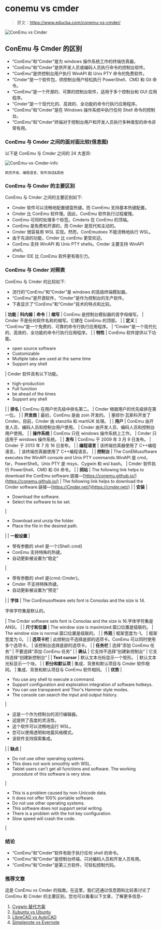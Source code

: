 # conemu vs cmder

> 原文：<https://www.educba.com/conemu-vs-cmder/>

![ConEmu vs Cmder](img/a5fb4f52f4f15a9d9068a77907a82c7d.png)



## ConEmu 与 Cmder 的区别

*   “ConEmu”和“Cmder”是为 windows 操作系统工作的终端仿真器。
*   “ConEmu”和“Cmder”是供开发人员或编码人员执行命令的控制台软件。
*   “ConEmu”是供控制台用户执行 WinAPI 和 Unix PTY 命令的免费软件。
*   “Cmder”是一个软件包，供控制台用户轻松执行 PowerShell、CMD 和 Git 命令。
*   “ConEmu”是一个开源的、可靠的控制台软件，适用于多个控制台和 GUI 应用程序。
*   “Cmder”是一个现代化的、高效的、全功能的命令行执行应用程序。
*   “ConEmu”和“Cmder”是在 Windows 操作系统中执行任何 Shell 命令的控制台。
*   “ConEmu”和“Cmder”终端对于控制台用户和开发人员执行多种类型的命令非常有用。

### ConEmu 与 Cmder 之间的面对面比较(信息图)

以下是 ConEmu 与 Cmder 之间的 24 大差异:

![ConEmu-vs-Cmder-info](img/873471738e073baa46a74769700c38a2.png)



<small>网页开发、编程语言、软件测试&其他</small>

### ConEmu 与 Cmder 的主要区别

ConEmu 与 Cmder 之间的主要区别如下:

*   Cmder 软件可以流畅地配置键盘热键。而 ComEmu 支持基本热键配置。
*   Cmder 比 ConEmu 软件慢。因此，ConEmu 软件执行过程缓慢。
*   ConEmu 可同时处理多个标签。Cmderis 在 ConEmu 的顶端。
*   ConEmu 是免费和开源的，而 Cmder 是现代和主动的。
*   Cmder 很容易用 WSL 实现。然而，ConEmudoes 不能流畅地执行 WSL。
*   由于先进的功能，Cmder 比 conEmu 更受欢迎。
*   ConEmu 支持 WinAPI 和 Unix PTY shells。Cmder 主要支持 WinAPI shell。
*   Cmder IDE 比 ConEmu 软件更有吸引力。

### ConEmu 与 Cmder 对照表

ConEmu 与 Cmder 的比较如下:

*   流行的“ConEmu”和“Cmder”是 windows 的高级终端模拟器。
*   “ConEmu”是开源软件，“Cmder”是作为控制台的生产软件。
*   下表显示了“ConEmu”和“Cmder”技术的特点和比较。

| **功能** | **科内姆** | **命令** |
| **缩写** | ConEmu 是控制台模拟器的首字母缩写。 | Cmder 不是任何软件名称的缩写。它建在 ConEmu 的顶部。 |
| **定义** | “ConEmu”是一个免费的、可靠的命令行执行应用程序。 | “Cmder”是一个现代化的、高效的、全功能的命令行执行应用程序。 |
| **特性** | ConEmu 软件提供以下功能。

*   open source software
*   Customizable
*   Multiple tabs are used at the same time
*   Support any shell

 | Cmder 软件具有以下功能。

*   high-production
*   Full function
*   be ahead of the times
*   Support any shell

 |
| **排名** | ConEmu 在用户优先级中排名第二。 | Cmder 根据用户的优先级排在第一位。 |
| **开发商** | 最初，ConEmu 是由 zoin 开发的。 | 塞缪尔·瓦斯科开发了 Cmder。目前，Cmder 由 stanzilla 和 martiUK 处理。 |
| **用户** | ConEmu 由开发人员、编码人员和控制台用户使用。 | Cmder 由开发人员、编码人员和控制台用户使用。 |
| **操作系统** | ConEmu 只在 windows 操作系统上工作。 | Cmder 只适用于 windows 操作系统。 |
| **发布** | ConEmu 于 2009 年 3 月 9 日发布。 | Cmder 于 2013 年 7 月 16 日发布。 |
| **编程语言** | 该终端仿真器使用了 C++编程语言。 | 该终端仿真器使用了 C++编程语言。 |
| **控制台** | The ConEMusoftware executes the WinAPI console and Unix PTY commands.WinAPI 是 cmd，far，PowerShell。Unix PTY 是 msys、Cygwin 和 wsl bash。 | Cmder 软件执行 PowerShell、CMD 和 Git 命令。 |
| **网站** | The following link helps to download the ConEmu software.链接—[https://conemu.github.io/](https://conemu.github.io/) | The following link helps to download the Cmder software.链接—[https://Cmder.net/](https://cmder.net/) |
| **安装** | 

*   Download the software.
*   Select the software to be set.

 | 

*   Download and unzip the folder.
*   Place the file in the desired path.

 |
| **一般设置** | 

*   带有参数的 shell 是一个{Shell::cmd}
*   ConEmu 支持特殊的热键。
*   自动更新被设置为“稳定”

 | 

*   带有参数的 shell 是{cmd::Cmder}。
*   Cmder 不支持特殊热键。
*   自动更新被设置为“预览”

 |
| **字体** | The ConEmusoftware sets font is Consolas and the size is 14.

字体字符集是默认的。

 | The Cmder software sets font is Consolas and the size is 16.字体字符集是 ANSI。 |
| **尺寸和位置** | The window size is maximized.窗口位置是级联的。 | The window size is normal.窗口位置是级联的。 |
| **外观** | 框架宽度为-1。 | 框架宽度为 0。 |
| **选项卡栏** | 此控制台不选择底部的选项卡。ConEmu 可以同时使用多个选项卡。 | 该控制台选择底部的选项卡。 |
| **任务栏** | 选择“添加 ConEmu 任务” | 不要选择“添加 ConEmu 任务” |
| **确认** | 它支持不选择“创建新控制台” | 它支持选择“创建新控制台” |
| **Text cursor** | 默认文本光标显示一个矩形。 | 默认文本光标显示一个块。 |
| **积分和默认项** | 集成、背景和默认项目与 Cmder 软件相同。 | 集成、背景和默认项目与 ConEmu 软件相同。 |
| **优势** | 

*   You use any shell to execute a command.
*   Support configuration and exploration integration of software hotkeys.
*   You can use transparent and Thor's Hammer style modes.
*   The console can search the input and output history.

 | 

*   这是一个作为控制台的流行编辑器。
*   这提供了高度的灵活性。
*   这个软件可以流畅地运行 WSL。
*   您可以使用透明和地震风格模式。
*   该软件支持探索集成。

 |
| **缺点** | 

*   Do not use other operating systems.
*   This does not work smoothly with WSL.
*   Tablet users can't get all functions and software. The working procedure of this software is very slow.

 | 

*   This is a problem caused by non-Unicode data.
*   It does not offer 100% portable software.
*   Do not use other operating systems.
*   This software does not support serial writing.
*   There is a problem with the hot key configuration.
*   Slow speed will crash the code.

 |

### 结论

*   “ConEmu”和“Cmder”软件有助于执行任何 shell 的命令。
*   “ConEmu”和“Cmder”是控制台终端，只对编码人员和开发人员有用。
*   “ConEmu”和“Cmder”是第三方软件，可轻松控制代码。

### 推荐文章

这是 ConEmu vs Cmder 的指南。在这里，我们还通过信息图和比较表讨论了 ConEmu 和 Cmder 的主要区别。您也可以看看以下文章，了解更多信息–

1.  [Cygwin 替代方案](https://www.educba.com/cygwin-alternative/)
2.  [Xubuntu vs Ubuntu](https://www.educba.com/xubuntu-vs-ubuntu/)
3.  [LibreCAD vs AutoCAD](https://www.educba.com/librecad-vs-autocad/)
4.  [Simplenote vs Evernote](https://www.educba.com/simplenote-vs-evernote/)





